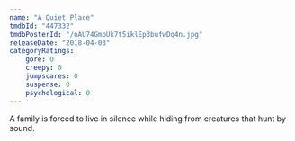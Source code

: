 ```yaml
---
name: "A Quiet Place"
tmdbId: "447332"
tmdbPosterId: "/nAU74GmpUk7t5iklEp3bufwDq4n.jpg"
releaseDate: "2018-04-03"
categoryRatings:
    gore: 0
    creepy: 0
    jumpscares: 0
    suspense: 0
    psychological: 0
---
```

A family is forced to live in silence while hiding from creatures that hunt by sound.
